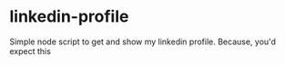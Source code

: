 linkedin-profile
================

Simple node script to get and show my linkedin profile. Because, you'd expect this
